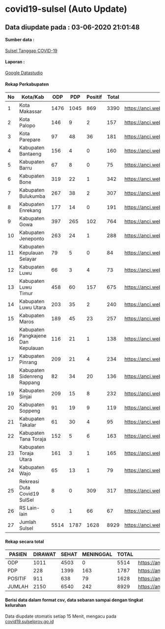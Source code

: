 
# covid19-sulsel (Auto Update)

## Data diupdate pada : 03-06-2020 21:01:48

#### Sumber data :
[Sulsel Tanggap COVID-19](https://covid19.sulselprov.go.id)

#### Laporan :
[Google Datastudio](https://datastudio.google.com/s/jythWGc1j4w)

#### Rekap Perkabupaten 
|No|Kota/Kab|ODP|PDP|Positif|Total|Link|
| --- | --- | --- | --- | --- | --- | --- |
|1|Kota Makassar|1476|1045|869|3390|https://anci.web.id/cor/kota_makassar|
|2|Kota Palopo|146|9|2|157|https://anci.web.id/cor/kota_palopo|
|3|Kota Parepare|97|48|36|181|https://anci.web.id/cor/kota_parepare|
|4|Kabupaten Bantaeng|156|4|0|160|https://anci.web.id/cor/kabupaten_bantaeng|
|5|Kabupaten Barru|67|8|0|75|https://anci.web.id/cor/kabupaten_barru|
|6|Kabupaten Bone|319|22|1|342|https://anci.web.id/cor/kabupaten_bone|
|7|Kabupaten Bulukumba|267|38|2|307|https://anci.web.id/cor/kabupaten_bulukumba|
|8|Kabupaten Enrekang|177|14|0|191|https://anci.web.id/cor/kabupaten_enrekang|
|9|Kabupaten Gowa|397|265|102|764|https://anci.web.id/cor/kabupaten_gowa|
|10|Kabupaten Jeneponto|263|24|1|288|https://anci.web.id/cor/kabupaten_jeneponto|
|11|Kabupaten Kepulauan Selayar|79|5|0|84|https://anci.web.id/cor/kabupaten_kepulauan_selayar|
|12|Kabupaten Luwu|66|3|4|73|https://anci.web.id/cor/kabupaten_luwu|
|13|Kabupaten Luwu Timur|458|60|157|675|https://anci.web.id/cor/kabupaten_luwu_timur|
|14|Kabupaten Luwu Utara|203|35|2|240|https://anci.web.id/cor/kabupaten_luwu_utara|
|15|Kabupaten Maros|189|45|23|257|https://anci.web.id/cor/kabupaten_maros|
|16|Kabupaten Pangkajene Dan Kepulauan|116|21|1|138|https://anci.web.id/cor/kabupaten_pangkajene_dan_kepulauan|
|17|Kabupaten Pinrang|209|21|4|234|https://anci.web.id/cor/kabupaten_pinrang|
|18|Kabupaten Sidenreng Rappang|82|34|20|136|https://anci.web.id/cor/kabupaten_sidenreng_rappang|
|19|Kabupaten Sinjai|209|15|8|232|https://anci.web.id/cor/kabupaten_sinjai|
|20|Kabupaten Soppeng|91|19|9|119|https://anci.web.id/cor/kabupaten_soppeng|
|21|Kabupaten Takalar|61|30|4|95|https://anci.web.id/cor/kabupaten_takalar|
|22|Kabupaten Tana Toraja|152|5|6|163|https://anci.web.id/cor/kabupaten_tana_toraja|
|23|Kabupaten Toraja Utara|161|3|1|165|https://anci.web.id/cor/kabupaten_toraja_utara|
|24|Kabupaten Wajo|65|13|1|79|https://anci.web.id/cor/kabupaten_wajo|
|25|Rekreasi Duta Covid19 SulSel|8|0|309|317|https://anci.web.id/cor/rekreasi_duta_covid19_sulsel|
|26|RS Lain-lain|0|1|66|67|https://anci.web.id/cor/rs_lain-lain|
|27|Jumlah Sulsel|5514|1787|1628|8929|https://anci.web.id/cor/jumlah_sulsel|

#### Rekap secara total

| PASIEN | DIRAWAT | SEHAT | MENINGGAL | TOTAL | LINK |
| ---- | -------- | ---- | ---- |  ---- | ---- |
| ODP | 1011 | 4503 | 0 | 5514 | https://anci.web.id/cor/odp_detail.html |
| PDP | 228 | 1399 | 163 | 1787 | https://anci.web.id/cor/pdp_detail.html |
| POSITIF | 911 | 638 | 79 | 1628 | https://anci.web.id/cor/positif_detail.html |
| JUMLAH | 2150 | 6540 | 242 | 8929 | https://anci.web.id/cor/jumlah_sulsel/ |

 
#### Berisi data dalam format csv, data sebaran sampai dengan tingkat kelurahan

Data diupdate otomatis setiap 15 Menit, mengacu pada [covid19.sulselprov.go.id](https://covid19.sulselprov.go.id)

